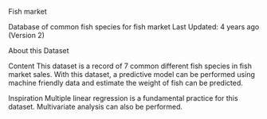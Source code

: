 
Fish market

Database of common fish species for fish market
Last Updated: 4 years ago (Version 2)

About this Dataset

Content
This dataset is a record of 7 common different fish species in fish market sales. With this dataset, a predictive model can be performed using machine friendly data and estimate the weight of fish can be predicted.

Inspiration
Multiple linear regression is a fundamental practice for this dataset. Multivariate analysis can also be performed.
